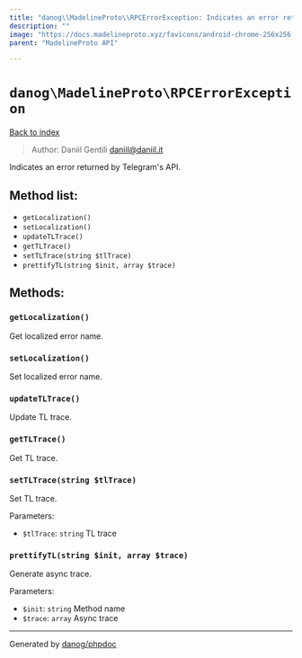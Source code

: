 ```yaml
---
title: "danog\\MadelineProto\\RPCErrorException: Indicates an error returned by Telegram's API."
description: ""
image: "https://docs.madelineproto.xyz/favicons/android-chrome-256x256.png"
parent: "MadelineProto API"

---
```

# `danog\MadelineProto\RPCErrorException`
[Back to index](../../index.html)

> Author: Daniil Gentili <daniil@daniil.it>  
  

Indicates an error returned by Telegram's API.  




## Method list:
* `getLocalization()`
* `setLocalization()`
* `updateTLTrace()`
* `getTLTrace()`
* `setTLTrace(string $tlTrace)`
* `prettifyTL(string $init, array $trace)`

## Methods:
### `getLocalization()`

Get localized error name.



### `setLocalization()`

Set localized error name.



### `updateTLTrace()`

Update TL trace.



### `getTLTrace()`

Get TL trace.



### `setTLTrace(string $tlTrace)`

Set TL trace.


Parameters:

* `$tlTrace`: `string` TL trace  



### `prettifyTL(string $init, array $trace)`

Generate async trace.


Parameters:

* `$init`: `string` Method name  
* `$trace`: `array` Async trace  



---
Generated by [danog/phpdoc](https://phpdoc.daniil.it)
